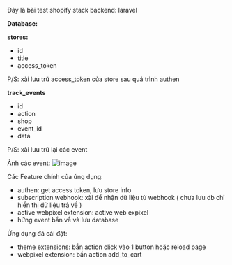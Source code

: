 Đây là bài test shopify
stack backend: laravel

**Database:**

**stores:**
- id
- title
- access_token

P/S: xài lưu trữ access_token của store sau quá trình authen

**track_events**
- id
- action
- shop
- event_id
- data

P/S: xài lưu trữ lại các event

Ảnh các event:
![image](https://github.com/user-attachments/assets/30c60d6e-2248-4114-bb29-ee8fac495833)

Các Feature chính của ứng dụng:
- authen: get access token, lưu store info
- subscription webhook: xài để nhận dữ liệu từ webhook ( chưa lưu db chỉ hiển thị dữ liệu trả về )
- active webpixel extension: active web expixel
- hứng event bắn về và lưu database

Ứng dụng đã cài đặt:
- theme extensions: bắn action click vào 1 button hoặc reload page
- webpixel extension: bắn action add_to_cart
  
